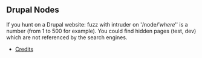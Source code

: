 ## Drupal Nodes
 If you hunt on a Drupal website: fuzz with intruder on '/node/$' where '$' is a number (from 1 to 500 for example). 
 You could find hidden pages (test, dev) which are not referenced by the search engines.

* [Credits](https://twitter.com/adrien_jeanneau/status/1273952564430725123?t=SUinUf09jxjRXu1yF9AQDg&s=19)

